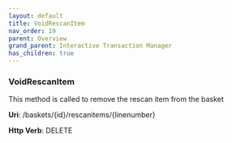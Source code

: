 ```yaml
---
layout: default
title: VoidRescanItem
nav_order: 19
parent: Overview
grand_parent: Interactive Transaction Manager
has_children: true
---
```

### VoidRescanItem 

This method is called to remove the rescan item from the basket

**Uri**: /baskets/{id}/rescanitems/{linenumber}

**Http Verb**: DELETE
